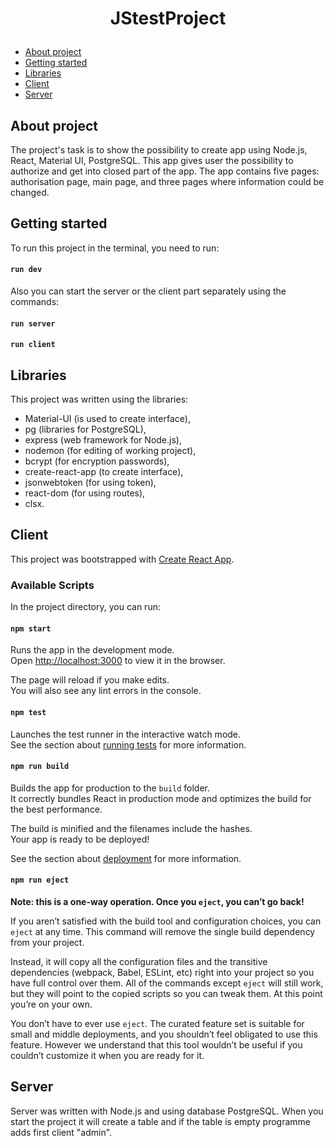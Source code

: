 # <p align="center">JStestProject

* [About project](#about-project)
* [Getting started](#getting-started)
* [Libraries](#libraries)
* [Client](#client)
* [Server](#server)

## About project
The project's task is to show the possibility to create app using Node.js, React, Material UI, PostgreSQL. 
This app gives user the possibility to authorize and get into closed part of the app. 
The app contains five pages: authorisation page, main page, and three pages where information could be changed.

## Getting started
To run this project in the terminal, you need to run:

#### `run dev`

Also you can start the server or the client part separately using the commands:

#### `run server`
#### `run client`

## Libraries
This project was written using the libraries:
* Material-UI (is used to create interface),
* pg (libraries for PostgreSQL),
* express (web framework for Node.js),
* nodemon (for editing of working project),
* bcrypt (for encryption passwords),
* create-react-app (to create interface),
* jsonwebtoken (for using token),
* react-dom (for using routes),
* clsx.


## Client

This project was bootstrapped with [Create React App](https://github.com/facebook/create-react-app).

### Available Scripts

In the project directory, you can run:

#### `npm start`

Runs the app in the development mode.<br />
Open [http://localhost:3000](http://localhost:3000) to view it in the browser.

The page will reload if you make edits.<br />
You will also see any lint errors in the console.

#### `npm test`

Launches the test runner in the interactive watch mode.<br />
See the section about [running tests](https://facebook.github.io/create-react-app/docs/running-tests) for more information.

#### `npm run build`

Builds the app for production to the `build` folder.<br />
It correctly bundles React in production mode and optimizes the build for the best performance.

The build is minified and the filenames include the hashes.<br />
Your app is ready to be deployed!

See the section about [deployment](https://facebook.github.io/create-react-app/docs/deployment) for more information.

#### `npm run eject`

**Note: this is a one-way operation. Once you `eject`, you can’t go back!**

If you aren’t satisfied with the build tool and configuration choices, you can `eject` at any time. This command will remove the single build dependency from your project.

Instead, it will copy all the configuration files and the transitive dependencies (webpack, Babel, ESLint, etc) right into your project so you have full control over them. All of the commands except `eject` will still work, but they will point to the copied scripts so you can tweak them. At this point you’re on your own.

You don’t have to ever use `eject`. The curated feature set is suitable for small and middle deployments, and you shouldn’t feel obligated to use this feature. However we understand that this tool wouldn’t be useful if you couldn’t customize it when you are ready for it.

## Server

Server was written with Node.js and using database PostgreSQL. When you start the project it will create a table and if 
the table is empty programme adds first client "admin".
